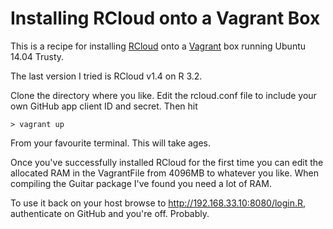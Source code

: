# Installing RCloud onto a Vagrant Box

This is a recipe for installing [RCloud](https://github.com/att/rcloud) onto a [Vagrant](http://www.vagrantup.com) box running Ubuntu 14.04 Trusty.

The last version I tried is RCloud v1.4 on R 3.2.

Clone the directory where you like. Edit the rcloud.conf file to include your own GitHub app client ID and secret. Then hit

```
> vagrant up
```

From your favourite terminal. This will take ages.

Once you've successfully installed RCloud for the first time you can edit the allocated RAM in the VagrantFile from 4096MB to whatever you like. When compiling the Guitar package I've found you need a lot of RAM.

To use it back on your host browse to http://192.168.33.10:8080/login.R, authenticate on GitHub and you're off. Probably.
